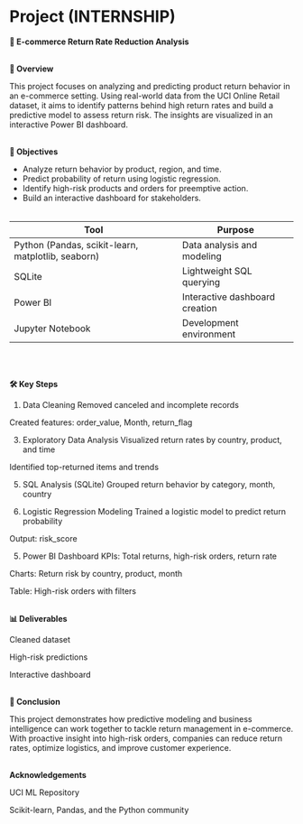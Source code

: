 # Project (INTERNSHIP)
**🛒 E-commerce Return Rate Reduction Analysis**<br><br>

**📌 Overview**

This project focuses on analyzing and predicting product return behavior in an e-commerce setting. Using real-world data from the UCI Online Retail dataset, it aims to identify patterns behind high return rates and build a predictive model to assess return risk. The insights are visualized in an interactive Power BI dashboard.<br><br>

**🎯 Objectives**
- Analyze return behavior by product, region, and time.
- Predict probability of return using logistic regression.
- Identify high-risk products and orders for preemptive action.
- Build an interactive dashboard for stakeholders.<br><br>

| Tool                                               | Purpose                        |
| -------------------------------------------------- | ------------------------------ |
| Python (Pandas, scikit-learn, matplotlib, seaborn) | Data analysis and modeling     |
| SQLite                                             | Lightweight SQL querying       |
| Power BI                                           | Interactive dashboard creation |
| Jupyter Notebook                                   | Development environment        |
<br><br>

**🛠 Key Steps**

1. Data Cleaning
Removed canceled and incomplete records

Created features: order_value, Month, return_flag

3. Exploratory Data Analysis
Visualized return rates by country, product, and time

Identified top-returned items and trends

5. SQL Analysis (SQLite)
Grouped return behavior by category, month, country

6. Logistic Regression Modeling
Trained a logistic model to predict return probability

Output: risk_score

5. Power BI Dashboard
KPIs: Total returns, high-risk orders, return rate

Charts: Return risk by country, product, month

Table: High-risk orders with filters <br><br>

**📊 Deliverables**

 Cleaned dataset 

 High-risk predictions 

 Interactive dashboard <br><br>

**🏁 Conclusion**

This project demonstrates how predictive modeling and business intelligence can work together to tackle return management in e-commerce. With proactive insight into high-risk orders, companies can reduce return rates, optimize logistics, and improve customer experience. <br><br>

**Acknowledgements**

UCI ML Repository

Scikit-learn, Pandas, and the Python community

